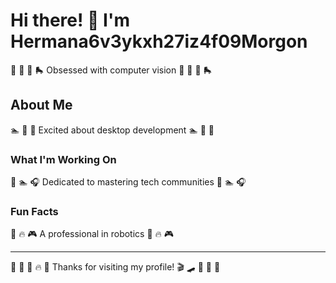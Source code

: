 # Hi there! 👋 I'm Hermana6v3ykxh27iz4f09Morgon

🚵 🎳 🚴 🛼 Obsessed with computer vision 🚵 🎳 🚴 🛼

## About Me
🏊 🎳 🥊 Excited about desktop development 🏊 🎳 🥊

### What I'm Working On
🎹 🏊 🎧 Dedicated to mastering tech communities 🎹 🏊 🎧

### Fun Facts
🎳 🔥 🎮 A professional in robotics 🎳 🔥 🎮

---
🚵 🎾 🥁 🔥 🎽 Thanks for visiting my profile! 🎬 🛹 🚵 🏒 🎳

